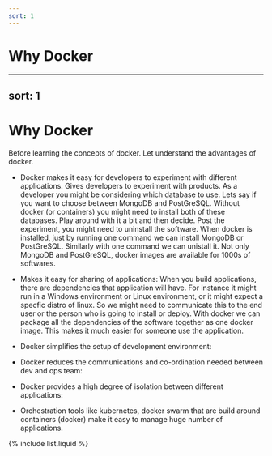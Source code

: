 ```yaml
---
sort: 1
---
```


# Why Docker

---
sort: 1
---

# Why Docker

Before learning the concepts of docker. Let understand the advantages of docker.

 * Docker makes it easy for developers to experiment with different applications.
 Gives developers to experiment with products. As a developer you might be considering which database to use. Lets say if you want to choose between MongoDB and PostGreSQL. Without docker (or containers) you might need to install both of these databases. Play around with it a bit and then decide. Post the experiment, you might need to uninstall the software. When docker is installed, just by running one command we can install MongoDB or PostGreSQL. Similarly with one command we can unistall it. Not only MongoDB and PostGreSQL, docker images are available for 1000s of softwares.
 
 * Makes it easy for sharing of applications: When you build applications, there are dependencies that application will have. For instance it might run in a Windows environment or Linux environment, or it might expect a specfic distro of linux. So we might need to communicate this to the end user or the person who is going to install or deploy. With docker we can package all the dependencies of the software together as one docker image. This makes it much easier for someone use the application.
 * Docker simplifies the setup of development environment:
 * Docker reduces the communications and co-ordination needed between dev and ops team:
 * Docker provides a high degree of isolation between different applications:
 * Orchestration tools like kubernetes, docker swarm that are build around containers (docker) make it easy to manage huge number of applications.

{% include list.liquid %}
